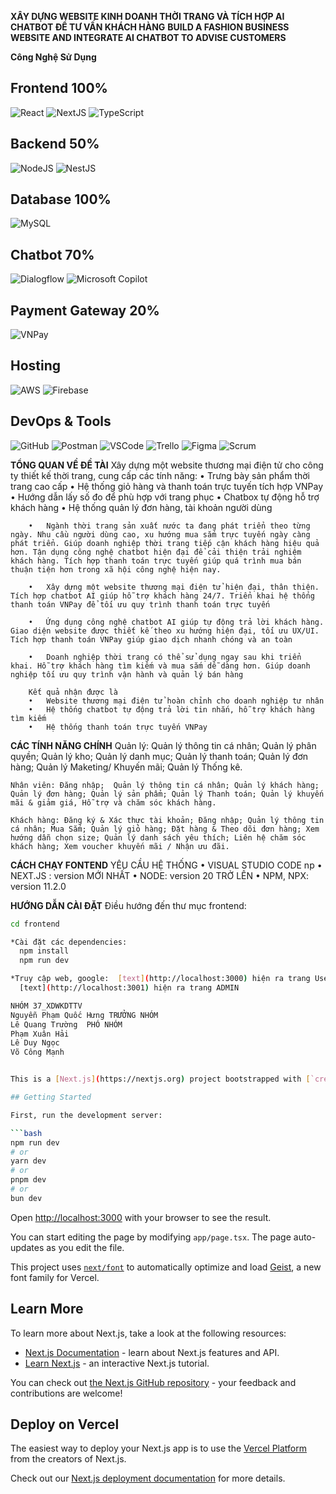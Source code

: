 **XÂY DỰNG WEBSITE KINH DOANH THỜI TRANG VÀ TÍCH HỢP AI CHATBOT ĐỂ TƯ VẤN KHÁCH HÀNG**
**BUILD A FASHION BUSINESS WEBSITE AND INTEGRATE AI CHATBOT TO ADVISE CUSTOMERS**

**Công Nghệ Sử Dụng**
## Frontend 100%
![React](https://img.shields.io/badge/React-61DAFB?style=flat&logo=react&logoColor=white)
![NextJS](https://img.shields.io/badge/Next.js-000000?style=flat&logo=nextdotjs&logoColor=white)
![TypeScript](https://img.shields.io/badge/TypeScript-3178C6?style=flat&logo=typescript&logoColor=white)

## Backend 50%
![NodeJS](https://img.shields.io/badge/NodeJS-339933?style=flat&logo=node.js&logoColor=white)
![NestJS](https://img.shields.io/badge/NestJS-E0234E?style=flat&logo=nestjs&logoColor=white)

## Database 100%
![MySQL](https://img.shields.io/badge/MySQL-4479A1?style=flat&logo=mysql&logoColor=white)

## Chatbot 70%
![Dialogflow](https://img.shields.io/badge/Dialogflow-FF9800?style=flat&logo=dialogflow&logoColor=white)
![Microsoft Copilot](https://img.shields.io/badge/Microsoft%20Copilot-0078D4?style=flat&logo=microsoft&logoColor=white)

## Payment Gateway 20%
![VNPay](https://img.shields.io/badge/VNPay-DC1D1D?style=flat&logo=vnPay&logoColor=white)

## Hosting
![AWS](https://img.shields.io/badge/AWS-232F3E?style=flat&logo=amazonaws&logoColor=white)
![Firebase](https://img.shields.io/badge/Firebase-FFCA28?style=flat&logo=firebase&logoColor=white)

## DevOps & Tools
![GitHub](https://img.shields.io/badge/GitHub-181717?style=flat&logo=github&logoColor=white)
![Postman](https://img.shields.io/badge/Postman-FF6C37?style=flat&logo=postman&logoColor=white)
![VSCode](https://img.shields.io/badge/VSCode-007ACC?style=flat&logo=visual-studio-code&logoColor=white)
![Trello](https://img.shields.io/badge/Trello-0052CC?style=flat&logo=trello&logoColor=white)
![Figma](https://img.shields.io/badge/Figma-F24E1E?style=flat&logo=figma&logoColor=white)
![Scrum](https://img.shields.io/badge/Scrum-0366D6?style=flat&logo=scrumalliance&logoColor=white)

**TỔNG QUAN VỀ ĐỀ TÀI**
Xây dựng một website thương mại điện tử cho công ty thiết kế thời trang, cung cấp các tính năng:
• Trưng bày sản phẩm thời trang cao cấp
• Hệ thống giỏ hàng và thanh toán trực tuyến tích hợp VNPay
• Hướng dẫn lấy số đo để phù hợp với trang phục
• Chatbox tự động hỗ trợ khách hàng
• Hệ thống quản lý đơn hàng, tài khoản người dùng

        •	Ngành thời trang sản xuất nước ta đang phát triển theo từng ngày. Nhu cầu người dùng cao, xu hướng mua sắm trực tuyến ngày càng phát triển. Giúp doanh nghiệp thời trang tiếp cận khách hàng hiệu quả hơn. Tận dụng công nghệ chatbot hiện đại để cải thiện trải nghiệm khách hàng. Tích hợp thanh toán trực tuyến giúp quá trình mua bán thuận tiện hơn trong xã hội công nghệ hiện nay.

        •	Xây dựng một website thương mại điện tử hiện đại, thân thiện. Tích hợp chatbot AI giúp hỗ trợ khách hàng 24/7. Triển khai hệ thống thanh toán VNPay để tối ưu quy trình thanh toán trực tuyến

        •	Ứng dụng công nghệ chatbot AI giúp tự động trả lời khách hàng. Giao diện website được thiết kế theo xu hướng hiện đại, tối ưu UX/UI. Tích hợp thanh toán VNPay giúp giao dịch nhanh chóng và an toàn

        •	Doanh nghiệp thời trang có thể sử dụng ngay sau khi triển khai. Hỗ trợ khách hàng tìm kiếm và mua sắm dễ dàng hơn. Giúp doanh nghiệp tối ưu quy trình vận hành và quản lý bán hàng

        Kết quả nhận được là
        •	Website thương mại điện tử hoàn chỉnh cho doanh nghiệp tư nhân
        •	Hệ thống chatbot tự động trả lời tin nhắn, hỗ trợ khách hàng tìm kiếm
        •	Hệ thống thanh toán trực tuyến VNPay

**CÁC TÍNH NĂNG CHÍNH**
Quản lý: Quản lý thông tin cá nhân; Quản lý phân quyền; Quản lý kho; Quản lý danh mục; Quản lý thanh toán; Quản lý đơn hàng; Quản lý Maketing/ Khuyến mãi; Quản lý Thống kê.

    Nhân viên: Đăng nhập;  Quản lý thông tin cá nhân; Quản lý khách hàng; Quản lý đơn hàng; Quản lý sản phẩm; Quản lý Thanh toán; Quản lý khuyến mãi & giảm giá, Hỗ trợ và chăm sóc khách hàng.

    Khách hàng: Đăng ký & Xác thực tài khoản; Đăng nhập; Quản lý thông tin cá nhân; Mua Sắm; Quản lý giỏ hàng; Đặt hàng & Theo dõi đơn hàng; Xem hướng dẫn chọn size; Quản lý danh sách yêu thích; Liên hệ chăm sóc khách hàng; Xem voucher khuyến mãi / Nhận ưu đãi.

**CÁCH CHẠY FONTEND**
YÊU CẦU HỆ THỐNG
      • VISUAL STUDIO CODE np
      • NEXT.JS : version MỚI NHẤT
      • NODE: version 20 TRỞ LÊN
      • NPM, NPX: version 11.2.0

**HƯỚNG DẪN CÀI ĐẶT**
Điều hướng đến thư mục frontend:

````bash
cd frontend

*Cài đặt các dependencies:
  npm install
  npm run dev

*Truy cập web, google:  [text](http://localhost:3000) hiện ra trang Users
  [text](http://localhost:3001) hiện ra trang ADMIN

NHÓM 37_XDWKDTTV
Nguyễn Phạm Quốc Hưng TRƯỞNG NHÓM
Lê Quang Trường  PHÓ NHÓM
Phạm Xuân Hải
Lê Duy Ngọc
Võ Công Mạnh


This is a [Next.js](https://nextjs.org) project bootstrapped with [`create-next-app`](https://nextjs.org/docs/app/api-reference/cli/create-next-app).

## Getting Started

First, run the development server:

```bash
npm run dev
# or
yarn dev
# or
pnpm dev
# or
bun dev
````

Open [http://localhost:3000](http://localhost:3000) with your browser to see the result.

You can start editing the page by modifying `app/page.tsx`. The page auto-updates as you edit the file.

This project uses [`next/font`](https://nextjs.org/docs/app/building-your-application/optimizing/fonts) to automatically optimize and load [Geist](https://vercel.com/font), a new font family for Vercel.

## Learn More

To learn more about Next.js, take a look at the following resources:

- [Next.js Documentation](https://nextjs.org/docs) - learn about Next.js features and API.
- [Learn Next.js](https://nextjs.org/learn) - an interactive Next.js tutorial.

You can check out [the Next.js GitHub repository](https://github.com/vercel/next.js) - your feedback and contributions are welcome!

## Deploy on Vercel

The easiest way to deploy your Next.js app is to use the [Vercel Platform](https://vercel.com/new?utm_medium=default-template&filter=next.js&utm_source=create-next-app&utm_campaign=create-next-app-readme) from the creators of Next.js.

Check out our [Next.js deployment documentation](https://nextjs.org/docs/app/building-your-application/deploying) for more details.
